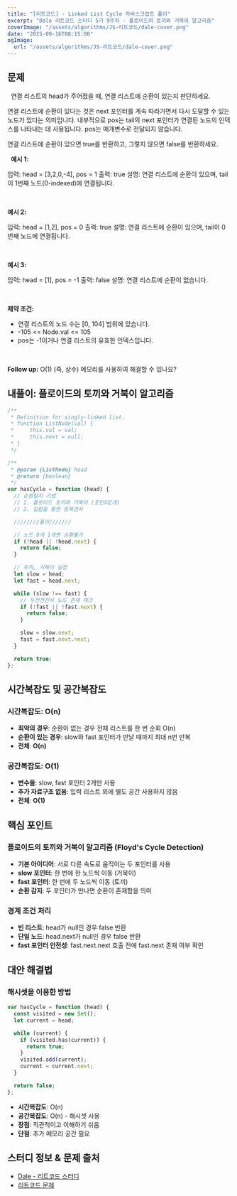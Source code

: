 ```yaml
---
title: "[리트코드] - Linked List Cycle 자바스크립트 풀이"
excerpt: "Dale 리트코드 스터디 5기 9주차 - 플로이드의 토끼와 거북이 알고리즘"
coverImage: "/assets/algorithms/JS-리트코드/dale-cover.png"
date: "2025-09-16T08:15:00"
ogImage:
  url: "/assets/algorithms/JS-리트코드/dale-cover.png"
---
```


## 문제

&nbsp;
연결 리스트의 head가 주어졌을 때, 연결 리스트에 순환이 있는지 판단하세요.

연결 리스트에 순환이 있다는 것은 next 포인터를 계속 따라가면서 다시 도달할 수 있는 노드가 있다는 의미입니다. 내부적으로 pos는 tail의 next 포인터가 연결된 노드의 인덱스를 나타내는 데 사용됩니다. pos는 매개변수로 전달되지 않습니다.

연결 리스트에 순환이 있으면 true를 반환하고, 그렇지 않으면 false를 반환하세요.

&nbsp;
**예시 1:**

입력: head = [3,2,0,-4], pos = 1
출력: true
설명: 연결 리스트에 순환이 있으며, tail이 1번째 노드(0-indexed)에 연결됩니다.

&nbsp;

**예시 2:**

입력: head = [1,2], pos = 0
출력: true
설명: 연결 리스트에 순환이 있으며, tail이 0번째 노드에 연결됩니다.

&nbsp;

**예시 3:**

입력: head = [1], pos = -1
출력: false
설명: 연결 리스트에 순환이 없습니다.

&nbsp;

**제약 조건:**

- 연결 리스트의 노드 수는 [0, 104] 범위에 있습니다.
- -105 <= Node.val <= 105
- pos는 -1이거나 연결 리스트의 유효한 인덱스입니다.

&nbsp;

**Follow up:** O(1) (즉, 상수) 메모리를 사용하여 해결할 수 있나요?

## 내풀이: 플로이드의 토끼와 거북이 알고리즘

```javascript
/**
 * Definition for singly-linked list.
 * function ListNode(val) {
 *     this.val = val;
 *     this.next = null;
 * }
 */

/**
 * @param {ListNode} head
 * @return {boolean}
 */
var hasCycle = function (head) {
  // 순환탐지 기법
  // 1. 플로이드 토끼와 거북이 (포인터2개)
  // 2. 집합을 통한 중복검사

  ////////풀이///////

  // 노드 0개 1개면 순환불가
  if (!head || !head.next) {
    return false;
  }

  // 토끼, 거북이 설정
  let slow = head;
  let fast = head.next;

  while (slow !== fast) {
    // 두칸전진시 노드 존재 체크
    if (!fast || !fast.next) {
      return false;
    }

    slow = slow.next;
    fast = fast.next.next;
  }

  return true;
};
```

## 시간복잡도 및 공간복잡도

### 시간복잡도: O(n)

- **최악의 경우**: 순환이 없는 경우 전체 리스트를 한 번 순회 O(n)
- **순환이 있는 경우**: slow와 fast 포인터가 만날 때까지 최대 n번 반복
- **전체**: **O(n)**

### 공간복잡도: O(1)

- **변수들**: slow, fast 포인터 2개만 사용
- **추가 자료구조 없음**: 입력 리스트 외에 별도 공간 사용하지 않음
- **전체**: **O(1)**

## 핵심 포인트

### 플로이드의 토끼와 거북이 알고리즘 (Floyd's Cycle Detection)

- **기본 아이디어**: 서로 다른 속도로 움직이는 두 포인터를 사용
- **slow 포인터**: 한 번에 한 노드씩 이동 (거북이)
- **fast 포인터**: 한 번에 두 노드씩 이동 (토끼)
- **순환 감지**: 두 포인터가 만나면 순환이 존재함을 의미

### 경계 조건 처리

- **빈 리스트**: head가 null인 경우 false 반환
- **단일 노드**: head.next가 null인 경우 false 반환
- **fast 포인터 안전성**: fast.next.next 호출 전에 fast.next 존재 여부 확인

## 대안 해결법

### 해시셋을 이용한 방법

```javascript
var hasCycle = function (head) {
  const visited = new Set();
  let current = head;

  while (current) {
    if (visited.has(current)) {
      return true;
    }
    visited.add(current);
    current = current.next;
  }

  return false;
};
```

- **시간복잡도**: O(n)
- **공간복잡도**: O(n) - 해시셋 사용
- **장점**: 직관적이고 이해하기 쉬움
- **단점**: 추가 메모리 공간 필요

## 스터디 정보 & 문제 출처

- [Dale - 리트코드 스터디](https://github.com/DaleStudy/leetcode-study)
- [리트코드 문제](https://leetcode.com/problems/linked-list-cycle/description/)
